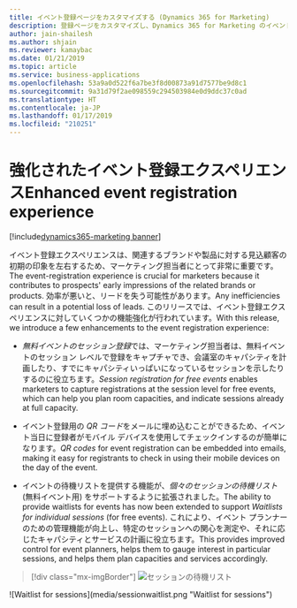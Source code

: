 ```yaml
---
title: イベント登録ページをカスタマイズする (Dynamics 365 for Marketing)
description: 登録ページをカスタマイズし、Dynamics 365 for Marketing のイベント ポータルの代わりにマーケティング フォームとランディング ページを使用してイベント登録を実装します。
author: jain-shailesh
ms.author: shjain
ms.reviewer: kamaybac
ms.date: 01/21/2019
ms.topic: article
ms.service: business-applications
ms.openlocfilehash: 53a9a0d522f6a7be3f8d00873a91d7577be9d8c1
ms.sourcegitcommit: 9a31d79f2ae098559c294503984e0d9ddc37c0ad
ms.translationtype: HT
ms.contentlocale: ja-JP
ms.lasthandoff: 01/17/2019
ms.locfileid: "210251"
---
```

# <a name="enhanced-event-registration-experience"></a><span data-ttu-id="3c63f-103">強化されたイベント登録エクスペリエンス</span><span class="sxs-lookup"><span data-stu-id="3c63f-103">Enhanced event registration experience</span></span>
[!include[dynamics365-marketing banner](../includes/dynamics365-marketing.md)]


<span data-ttu-id="3c63f-104">イベント登録エクスペリエンスは、関連するブランドや製品に対する見込顧客の初期の印象を左右するため、マーケティング担当者にとって非常に重要です。</span><span class="sxs-lookup"><span data-stu-id="3c63f-104">The event-registration experience is crucial for marketers because it contributes to prospects' early impressions of the related brands or products.</span></span> <span data-ttu-id="3c63f-105">効率が悪いと、リードを失う可能性があります。</span><span class="sxs-lookup"><span data-stu-id="3c63f-105">Any inefficiencies can result in a potential loss of leads.</span></span> <span data-ttu-id="3c63f-106">このリリースでは、イベント登録エクスペリエンスに対していくつかの機能強化が行われています。</span><span class="sxs-lookup"><span data-stu-id="3c63f-106">With this release, we introduce a few enhancements to the event registration experience:</span></span>

- <span data-ttu-id="3c63f-107">*無料イベントのセッション登録*では、マーケティング担当者は、無料イベントのセッション レベルで登録をキャプチャでき、会議室のキャパシティを計画したり、すでにキャパシティいっぱいになっているセッションを示したりするのに役立ちます。</span><span class="sxs-lookup"><span data-stu-id="3c63f-107">*Session registration for free events* enables marketers to capture registrations at the session level for free events, which can help you plan room capacities, and indicate sessions already at full capacity.</span></span>

- <span data-ttu-id="3c63f-108">イベント登録用の *QR コード*をメールに埋め込むことができるため、イベント当日に登録者がモバイル デバイスを使用してチェックインするのが簡単になります。</span><span class="sxs-lookup"><span data-stu-id="3c63f-108">*QR codes* for event registration can be embedded into emails, making it easy for registrants to check in using their mobile devices on the day of the event.</span></span>

- <span data-ttu-id="3c63f-109">イベントの待機リストを提供する機能が、*個々のセッションの待機リスト* (無料イベント用) をサポートするように拡張されました。</span><span class="sxs-lookup"><span data-stu-id="3c63f-109">The ability to provide waitlists for events has now been extended to support *Waitlists for individual sessions* (for free events).</span></span> <span data-ttu-id="3c63f-110">これにより、イベント プランナーのための管理機能が向上し、特定のセッションへの関心を測定や、それに応じたキャパシティとサービスの計画に役立ちます。</span><span class="sxs-lookup"><span data-stu-id="3c63f-110">This provides improved control for event planners, helps them to gauge interest in particular sessions, and helps them plan capacities and services accordingly.</span></span>

> [!div class="mx-imgBorder"]
> <span data-ttu-id="3c63f-111">![セッションの待機リスト](media/sessionwaitlist.png "セッションの待機リスト")
<!-- Picture 1 --></span><span class="sxs-lookup"><span data-stu-id="3c63f-111">![Waitlist for sessions](media/sessionwaitlist.png "Waitlist for sessions")
<!-- Picture 1 --></span></span>
